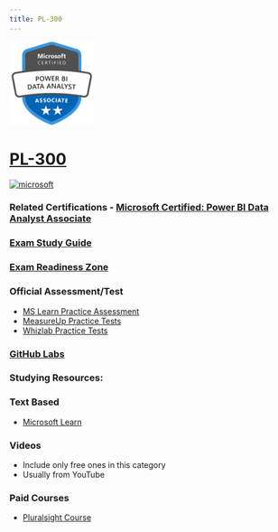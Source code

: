 ```yaml
---
title: PL-300
---
```


<img src="/Images/certs/pl-300.png" width="150" height="150">

# [PL-300](https://learn.microsoft.com/certifications/exams/pl-300)

<a href='https://learn.microsoft.com/en-us/certifications/browse/?type=role-based&levels=intermediate' target="_blank"><img alt='microsoft' src='https://img.shields.io/badge/associate-100000?style=for-the-badge&logo=microsoft&logoColor=white&labelColor=0078D4&color=212221'/></a> 

### Related Certifications - [Microsoft Certified: Power BI Data Analyst Associate](https://learn.microsoft.com/en-us/certifications/power-bi-data-analyst-associate)

### [Exam Study Guide](https://aka.ms/pl300-studyguide)
### [Exam Readiness Zone](https://learn.microsoft.com/en-us/shows/exam-readiness-zone/preparing-for-pl-300-prepare-the-data-1-of-4/)

### Official Assessment/Test
- [MS Learn Practice Assessment](https://learn.microsoft.com/certifications/exams/pl-300/practice/assessment?assessment-type=practice&assessmentId=48)
- [MeasureUp Practice Tests](https://www.measureup.com/microsoft-practice-test-pl-300-microsoft-power-bi-data-analyst.html)
- [Whizlab Practice Tests](https://www.whizlabs.com/microsoft-power-bi-certification-pl-300/)

### [GitHub Labs](https://aka.ms/pl300labs)

### Studying Resources:

### Text Based
- [Microsoft Learn](https://learn.microsoft.com/certifications/exams/pl-300)
### Videos
- Include only free ones in this category
- Usually from YouTube
### Paid Courses
- [Pluralsight Course](https://www.pluralsight.com/paths/microsoft-power-bi-data-analyst-pl-300)

